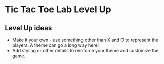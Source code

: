 <h1>
  <span class="headline">Tic Tac Toe Lab</span>
  <span class="subhead">Level Up</span>
</h1>

## Level Up ideas

- Make it your own - use something other than X and O to represent the players. A theme can go a long way here!
- Add styling or other details to reinforce your theme and customize the game.
